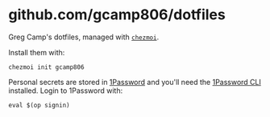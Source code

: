 # github.com/gcamp806/dotfiles

Greg Camp's dotfiles, managed with [`chezmoi`](https://github.com/twpayne/chezmoi).

Install them with:

    chezmoi init gcamp806

Personal secrets are stored in [1Password](https://1password.com) and you'll
need the [1Password CLI](https://developer.1password.com/docs/cli/) installed.
Login to 1Password with:

    eval $(op signin)


